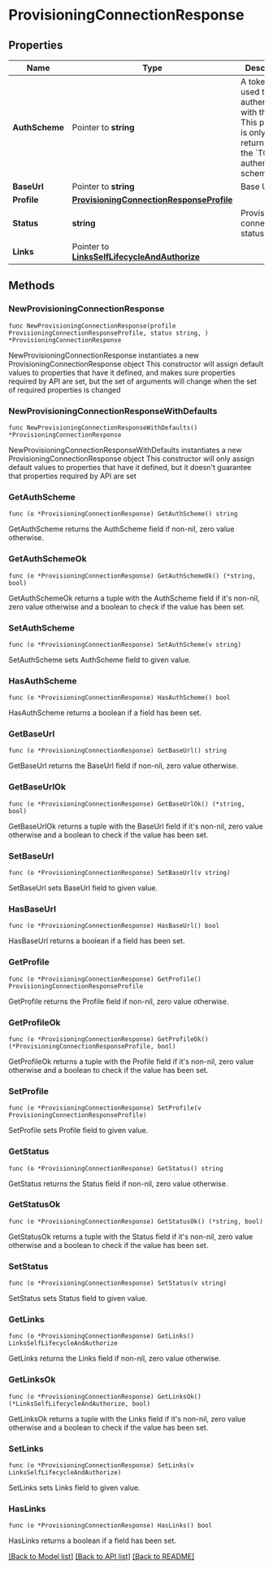 # ProvisioningConnectionResponse

## Properties

Name | Type | Description | Notes
------------ | ------------- | ------------- | -------------
**AuthScheme** | Pointer to **string** | A token is used to authenticate with the app. This property is only returned for the &#x60;TOKEN&#x60; authentication scheme. | [optional] 
**BaseUrl** | Pointer to **string** | Base URL | [optional] 
**Profile** | [**ProvisioningConnectionResponseProfile**](ProvisioningConnectionResponseProfile.md) |  | 
**Status** | **string** | Provisioning connection status | [default to "DISABLED"]
**Links** | Pointer to [**LinksSelfLifecycleAndAuthorize**](LinksSelfLifecycleAndAuthorize.md) |  | [optional] 

## Methods

### NewProvisioningConnectionResponse

`func NewProvisioningConnectionResponse(profile ProvisioningConnectionResponseProfile, status string, ) *ProvisioningConnectionResponse`

NewProvisioningConnectionResponse instantiates a new ProvisioningConnectionResponse object
This constructor will assign default values to properties that have it defined,
and makes sure properties required by API are set, but the set of arguments
will change when the set of required properties is changed

### NewProvisioningConnectionResponseWithDefaults

`func NewProvisioningConnectionResponseWithDefaults() *ProvisioningConnectionResponse`

NewProvisioningConnectionResponseWithDefaults instantiates a new ProvisioningConnectionResponse object
This constructor will only assign default values to properties that have it defined,
but it doesn't guarantee that properties required by API are set

### GetAuthScheme

`func (o *ProvisioningConnectionResponse) GetAuthScheme() string`

GetAuthScheme returns the AuthScheme field if non-nil, zero value otherwise.

### GetAuthSchemeOk

`func (o *ProvisioningConnectionResponse) GetAuthSchemeOk() (*string, bool)`

GetAuthSchemeOk returns a tuple with the AuthScheme field if it's non-nil, zero value otherwise
and a boolean to check if the value has been set.

### SetAuthScheme

`func (o *ProvisioningConnectionResponse) SetAuthScheme(v string)`

SetAuthScheme sets AuthScheme field to given value.

### HasAuthScheme

`func (o *ProvisioningConnectionResponse) HasAuthScheme() bool`

HasAuthScheme returns a boolean if a field has been set.

### GetBaseUrl

`func (o *ProvisioningConnectionResponse) GetBaseUrl() string`

GetBaseUrl returns the BaseUrl field if non-nil, zero value otherwise.

### GetBaseUrlOk

`func (o *ProvisioningConnectionResponse) GetBaseUrlOk() (*string, bool)`

GetBaseUrlOk returns a tuple with the BaseUrl field if it's non-nil, zero value otherwise
and a boolean to check if the value has been set.

### SetBaseUrl

`func (o *ProvisioningConnectionResponse) SetBaseUrl(v string)`

SetBaseUrl sets BaseUrl field to given value.

### HasBaseUrl

`func (o *ProvisioningConnectionResponse) HasBaseUrl() bool`

HasBaseUrl returns a boolean if a field has been set.

### GetProfile

`func (o *ProvisioningConnectionResponse) GetProfile() ProvisioningConnectionResponseProfile`

GetProfile returns the Profile field if non-nil, zero value otherwise.

### GetProfileOk

`func (o *ProvisioningConnectionResponse) GetProfileOk() (*ProvisioningConnectionResponseProfile, bool)`

GetProfileOk returns a tuple with the Profile field if it's non-nil, zero value otherwise
and a boolean to check if the value has been set.

### SetProfile

`func (o *ProvisioningConnectionResponse) SetProfile(v ProvisioningConnectionResponseProfile)`

SetProfile sets Profile field to given value.


### GetStatus

`func (o *ProvisioningConnectionResponse) GetStatus() string`

GetStatus returns the Status field if non-nil, zero value otherwise.

### GetStatusOk

`func (o *ProvisioningConnectionResponse) GetStatusOk() (*string, bool)`

GetStatusOk returns a tuple with the Status field if it's non-nil, zero value otherwise
and a boolean to check if the value has been set.

### SetStatus

`func (o *ProvisioningConnectionResponse) SetStatus(v string)`

SetStatus sets Status field to given value.


### GetLinks

`func (o *ProvisioningConnectionResponse) GetLinks() LinksSelfLifecycleAndAuthorize`

GetLinks returns the Links field if non-nil, zero value otherwise.

### GetLinksOk

`func (o *ProvisioningConnectionResponse) GetLinksOk() (*LinksSelfLifecycleAndAuthorize, bool)`

GetLinksOk returns a tuple with the Links field if it's non-nil, zero value otherwise
and a boolean to check if the value has been set.

### SetLinks

`func (o *ProvisioningConnectionResponse) SetLinks(v LinksSelfLifecycleAndAuthorize)`

SetLinks sets Links field to given value.

### HasLinks

`func (o *ProvisioningConnectionResponse) HasLinks() bool`

HasLinks returns a boolean if a field has been set.


[[Back to Model list]](../README.md#documentation-for-models) [[Back to API list]](../README.md#documentation-for-api-endpoints) [[Back to README]](../README.md)


